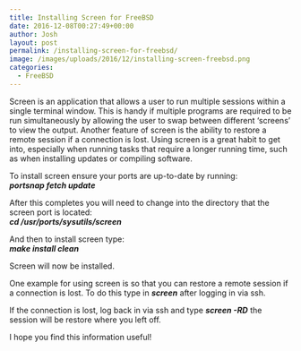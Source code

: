```yaml
---
title: Installing Screen for FreeBSD
date: 2016-12-08T00:27:49+00:00
author: Josh
layout: post
permalink: /installing-screen-for-freebsd/
image: /images/uploads/2016/12/installing-screen-freebsd.png
categories:
  - FreeBSD
---
```

Screen is an application that allows a user to run multiple sessions within a single terminal window. This is handy if multiple programs are required to be run simultaneously by allowing the user to swap between different &#8216;screens&#8217; to view the output. Another feature of screen is the ability to restore a remote session if a connection is lost. Using screen is a great habit to get into, especially when running tasks that require a longer running time, such as when installing updates or compiling software.

To install screen ensure your ports are up-to-date by running:  
**_portsnap fetch update_**

After this completes you will need to change into the directory that the screen port is located:  
_**cd /usr/ports/sysutils/screen**_

And then to install screen type:  
_**make install clean**_

Screen will now be installed.

One example for using screen is so that you can restore a remote session if a connection is lost. To do this type in _**screen**_ after logging in via ssh.

If the connection is lost, log back in via ssh and type _**screen -RD**_ the session will be restore where you left off.

I hope you find this information useful!

&nbsp;